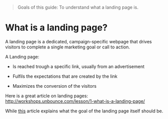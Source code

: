 >Goals of this guide:  To understand what a landing page is.

# What is a landing page?

A landing page is a dedicated, campaign-specific webpage that drives visitors to complete a single marketing goal or call to action.


A Landing page:

* Is reached trough a specific link, usually from an advertisement

* Fulfils the expectations that are created by the link

* Maximizes the conversion of the visitors


Here is a great article on landing pages: http://workshops.unbounce.com/lesson/1-what-is-a-landing-page/

While [this](https://medium.com/hi-my-name-is-jon/how-to-market-products-the-moment-when-they-get-it-e6d24905f3b5#.ijjj3tjte) article explains what the goal of the landing page itself should be.
